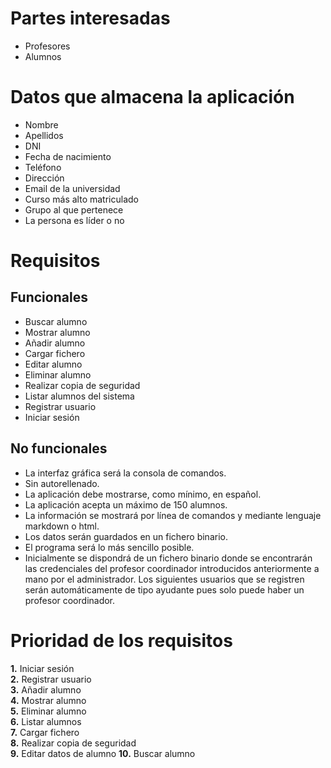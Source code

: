 
# Partes interesadas
* Profesores
* Alumnos

# Datos que almacena la aplicación

* Nombre
* Apellidos
* DNI
* Fecha de nacimiento
* Teléfono
* Dirección
* Email de la universidad
* Curso más alto matriculado
* Grupo al que pertenece
* La persona es líder o no

# Requisitos  

## Funcionales

* Buscar alumno
* Mostrar alumno
* Añadir alumno
* Cargar fichero
* Editar alumno
* Eliminar alumno
* Realizar copia de seguridad
* Listar alumnos del sistema
* Registrar usuario
* Iniciar sesión

## No funcionales

* La interfaz gráfica será la consola de comandos.
* Sin autorellenado.
* La aplicación debe mostrarse, como mínimo, en español. 
* La aplicación acepta un máximo de 150 alumnos. 
* La información se mostrará por línea de comandos y mediante lenguaje markdown o html. 
* Los datos serán guardados en  un fichero binario.
* El programa será lo más sencillo posible.
* Inicialmente se dispondrá de un fichero binario donde se encontrarán las credenciales del profesor coordinador introducidos anteriormente a mano por el administrador. Los siguientes usuarios que se registren serán automáticamente de tipo ayudante pues solo puede haber un profesor coordinador.


# Prioridad de los requisitos
 
**1.** Iniciar sesión  
**2.** Registrar usuario       
**3.** Añadir alumno     
**4.** Mostrar alumno  
**5.** Eliminar alumno  
**6.** Listar alumnos  
**7.** Cargar fichero  
**8.** Realizar copia de seguridad  
**9.** Editar datos de alumno 
**10.** Buscar alumno  



